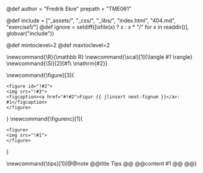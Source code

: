 <!-----------------------------------------------------
Add here global page variables to use throughout your
website.
The website_* must be defined for the RSS to work
------------------------------------------------------->
<!-- @def website_title = "Franklin Template"
@def website_descr = "Example website using Franklin"
@def website_url   = "https://tlienart.github.io/FranklinTemplates.jl/" -->

@def author = "Fredrik Ekre"
prepath = "TME061"

@def include = ["_assets/", "_css/", "_libs/", "index.html", "404.md", "exercise1/"]
@def ignore = setdiff([isfile(x) ? x : x * "/" for x in readdir()], globvar("include"))

<!-- Table of contents -->
@def mintoclevel=2
@def maxtoclevel=2

<!-----------------------------------------------------
Add here global latex commands to use throughout your
pages. It can be math commands but does not need to be.
For instance:
* \newcommand{\phrase}{This is a long phrase to copy.}
------------------------------------------------------->
\newcommand{\R}{\mathbb R}
\newcommand{\scal}[1]{\langle #1 \rangle}
\newcommand{\SI}[2]{#1\ \mathrm{#2}}

\newcommand{\figure}[3]{
~~~
<figure id="!#2">
<img src="!#3">
<figcaption><a href="#!#2">Figur {{ jlinsert next-fignum }}</a>: #1</figcaption>
</figure>
~~~
}
\newcommand{\figurenc}[1]{
~~~
<figure>
<img src="!#1">
</figure>
~~~
}

\newcommand{\tips}[1]{@@note @@title Tips @@ @@content #1 @@ @@}



